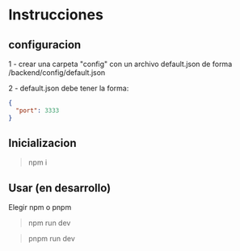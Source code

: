 # Instrucciones

## configuracion

1 - crear una carpeta "config" con un archivo default.json de forma /backend/config/default.json

2 - default.json debe tener la forma:

````json
{
  "port": 3333
}
````

## Inicializacion
> npm i

## Usar (en desarrollo)
Elegir npm o pnpm
> npm run dev

> pnpm run dev